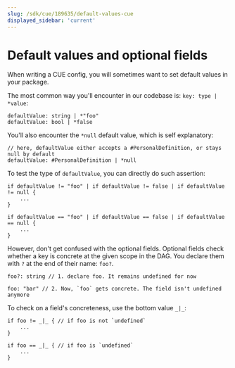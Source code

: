 ```yaml
---
slug: /sdk/cue/189635/default-values-cue
displayed_sidebar: 'current'
---
```


# Default values and optional fields

When writing a CUE config, you will sometimes want to set default values in your package.

The most common way you'll encounter in our codebase is: `key: type | *value`:

```cue
defaultValue: string | *"foo"
defaultValue: bool | *false
```

You'll also encounter the `*null` default value, which is self explanatory:

```cue
// here, defaultValue either accepts a #PersonalDefinition, or stays null by default
defaultValue: #PersonalDefinition | *null
```

To test the type of `defaultValue`, you can directly do such assertion:

```cue
if defaultValue != "foo" | if defaultValue != false | if defaultValue != null {
    ...
}

if defaultValue == "foo" | if defaultValue == false | if defaultValue == null {
    ...
}
```

However, don't get confused with the optional fields. Optional fields check whether a key is concrete at the given scope in the DAG. You declare them with `?` at the end of their name: `foo?`.

```cue
foo?: string // 1. declare foo. It remains undefined for now

foo: "bar" // 2. Now, `foo` gets concrete. The field isn't undefined anymore
```

To check on a field's concreteness, use the bottom value `_|_`:

```cue
if foo != _|_ { // if foo is not `undefined`
    ...
}

if foo == _|_ { // if foo is `undefined`
    ...
}
```
